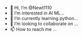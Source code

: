 - 👋 Hi, I’m @Newt1110
- 👀 I’m interested in AI ML...
- 🌱 I’m currently learning python...
- 💞️ I’m looking to collaborate on ...
- 📫 How to reach me ...

<!---
Newt1110/Newt1110 is a ✨ special ✨ repository because its `README.md` (this file) appears on your GitHub profile.
You can click the Preview link to take a look at your changes.
--->
